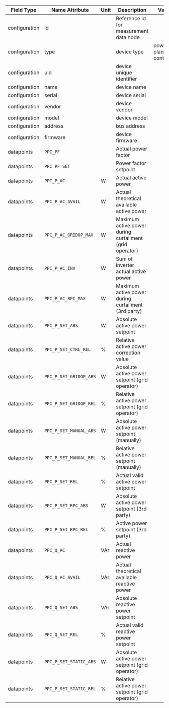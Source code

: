| Field Type    | Name Attribute         | Unit | Description                                             | Value                  | Required | Example                                       | Version |
|---------------|------------------------|------|---------------------------------------------------------|------------------------|----------|-----------------------------------------------|---------|
| configuration | id                     |      | Reference id for measurement data node                  |                        | x        | <device id=“1“ type=“power-plant-controller“> | 2.1.3   |
| configuration | type                   |      | device type                                             | power-plant-controller | x        | <device id=“1“ type=“power-plant-controller“> | 2.1.3   |
| configuration | uid                    |      | device unique identifier                                |                        | x        | <uid>PPC12345</uid>                           | 2.1.3   |
| configuration | name                   |      | device name                                             |                        |          | <name>ppc device A</name>                     | 2.1.3   |
| configuration | serial                 |      | device serial                                           |                        |          | <serial>PPC11.22.33</serial>                  | 2.1.3   |
| configuration | vendor                 |      | device vendor                                           |                        |          | <vendor>vendor 123</vendor>                   | 2.1.3   |
| configuration | model                  |      | device model                                            |                        |          | <model></model>                               | 2.1.3   |
| configuration | address                |      | bus address                                             |                        |          | <address>1</address>                          | 2.1.3   |
| configuration | firmware               |      | device firmware                                         |                        |          | <firmware>1.23.3</firmware>                   | 2.1.3   |
| datapoints    | `PPC_PF`               |      | Actual power factor                                     |                        |          |                                               |         |
| datapoints    | `PPC_PF_SET`           |      | Power factor setpoint                                   |                        |          |                                               |         |
| datapoints    | `PPC_P_AC`             | W    | Actual active power                                     |                        | x        |                                               |         |
| datapoints    | `PPC_P_AC_AVAIL`       | W    | Actual theoretical available active power               |                        |          |                                               |         |
| datapoints    | `PPC_P_AC_GRIDOP_MAX`  | W    | Maximum active power during curtailment (grid operator) |                        |          |                                               |         |
| datapoints    | `PPC_P_AC_INV`         | W    | Sum of inverter actual active power                     |                        |          |                                               |         |
| datapoints    | `PPC_P_AC_RPC_MAX`     | W    | Maximum active power during curtailment (3rd party)     |                        |          |                                               |         |
| datapoints    | `PPC_P_SET_ABS`        | W    | Absolute active power setpoint                          |                        |          |                                               |         |
| datapoints    | `PPC_P_SET_CTRL_REL`   | %    | Relative active power correction value                  |                        |          |                                               |         |
| datapoints    | `PPC_P_SET_GRIDOP_ABS` | W    | Absolute active power setpoint (grid operator)          |                        |          |                                               |         |
| datapoints    | `PPC_P_SET_GRIDOP_REL` | %    | Relative active power setpoint (grid operator)          |                        |          |                                               |         |
| datapoints    | `PPC_P_SET_MANUAL_ABS` | W    | Absolute active power setpoint (manually)               |                        |          |                                               |         |
| datapoints    | `PPC_P_SET_MANUAL_REL` | %    | Relative active power setpoint (manually)               |                        |          |                                               |         |
| datapoints    | `PPC_P_SET_REL`        | %    | Actual valid active power setpoint                      |                        | x        |                                               |         |
| datapoints    | `PPC_P_SET_RPC_ABS`    | W    | Absolute active power setpoint (3rd party)              |                        |          |                                               |         |
| datapoints    | `PPC_P_SET_RPC_REL`    | %    | Active power setpoint (3rd party)                       |                        |          |                                               |         |
| datapoints    | `PPC_Q_AC`             | VAr  | Actual reactive power                                   |                        |          |                                               |         |
| datapoints    | `PPC_Q_AC_AVAIL`       | VAr  | Actual theoretical available reactive power             |                        |          |                                               |         |
| datapoints    | `PPC_Q_SET_ABS`        | VAr  | Absolute reactive power setpoint                        |                        |          |                                               |         |
| datapoints    | `PPC_Q_SET_REL`        | %    | Actual valid reactive power setpoint                    |                        |          |                                               |         |
| datapoints    | `PPC_P_SET_STATIC_ABS` | W    | Absolute active power setpoint (grid operator)          |                        |          |                                               |         |
| datapoints    | `PPC_P_SET_STATIC_REL` | %    | Relative active power setpoint (grid operator)          |                        |          |                                               |         |
